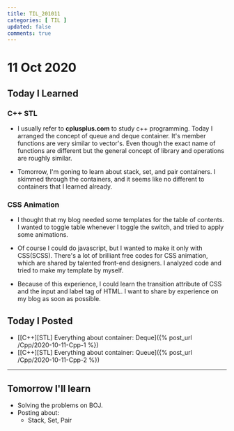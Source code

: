 ```yaml
---
title: TIL_201011
categories: [ TIL ]
updated: false
comments: true
---
```

# 11 Oct 2020

## Today I Learned

### C++ STL

* I usually refer to **cplusplus.com** to study c++ programming. Today I arranged the concept of queue and deque container. It's member functions are very similar to vector's. Even though the exact name of functions are different but the general concept of library and operations are roughly similar.

* Tomorrow, I'm goning to learn about stack, set, and pair containers. I skimmed through the containers, and it seems like no different to containers that I learned already.

### CSS Animation

* I thought that my blog needed some templates for the table of contents. I wanted to toggle table whenever I toggle the switch, and tried to apply some animations.

* Of course I could do javascript, but I wanted to make it only with CSS(SCSS). There's a lot of brilliant free codes for CSS animation, which are shared by talented front-end designers. I analyzed code and tried to make my template by myself.

* Because of this experience, I could learn the transition attribute of CSS and the input and label tag of HTML. I want to share by experience on my blog as soon as possible.

## Today I Posted

* [[C++][STL] Everything about container: Deque]({% post_url /Cpp/2020-10-11-Cpp-1 %})
* [[C++][STL] Everything about container: Queue]({% post_url /Cpp/2020-10-11-Cpp-2 %})

---

## Tomorrow I'll learn
* Solving the problems on BOJ.
* Posting about:
  - Stack, Set, Pair
